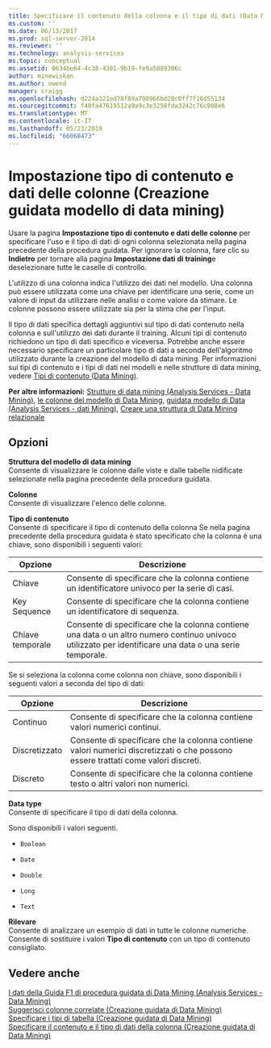```yaml
---
title: Specificare il contenuto della colonna e il tipo di dati (Data Mining Wizard) | Microsoft Docs
ms.custom: ''
ms.date: 06/13/2017
ms.prod: sql-server-2014
ms.reviewer: ''
ms.technology: analysis-services
ms.topic: conceptual
ms.assetid: 0634be64-4c38-4381-9b19-fe9a5889306c
author: minewiskan
ms.author: owend
manager: craigg
ms.openlocfilehash: d224a321ed78f89a798966bd28c0ff7f16d55134
ms.sourcegitcommit: f40fa47619512a9a9c3e3258fda3242c76c008e6
ms.translationtype: MT
ms.contentlocale: it-IT
ms.lasthandoff: 05/23/2019
ms.locfileid: "66068473"
---
```

# <a name="specify-column-content-and-data-type-data-mining-wizard"></a>Impostazione tipo di contenuto e dati delle colonne (Creazione guidata modello di data mining)
  Usare la pagina **Impostazione tipo di contenuto e dati delle colonne** per specificare l'uso e il tipo di dati di ogni colonna selezionata nella pagina precedente della procedura guidata. Per ignorare la colonna, fare clic su **Indietro** per tornare alla pagina **Impostazione dati di training**e deselezionare tutte le caselle di controllo.  
  
 L'utilizzo di una colonna indica l'utilizzo dei dati nel modello. Una colonna può essere utilizzata come una chiave per identificare una serie, come un valore di input da utilizzare nelle analisi o come valore da stimare. Le colonne possono essere utilizzate sia per la stima che per l'input.  
  
 Il tipo di dati specifica dettagli aggiuntivi sul tipo di dati contenuto nella colonna e sull'utilizzo dei dati durante il training. Alcuni tipi di contenuto richiedono un tipo di dati specifico e viceversa. Potrebbe anche essere necessario specificare un particolare tipo di dati a seconda dell'algoritmo utilizzato durante la creazione del modello di data mining. Per informazioni sui tipi di contenuto e i tipi di dati nei modelli e nelle strutture di data mining, vedere [Tipi di contenuto &#40;Data Mining&#41;](data-mining/content-types-data-mining.md).  
  
 **Per altre informazioni:** [Strutture di data mining &#40;Analysis Services - Data Mining&#41;](data-mining/mining-structures-analysis-services-data-mining.md), [le colonne del modello di Data Mining](data-mining/mining-model-columns.md), [guidata modello di Data &#40;Analysis Services - dati Mining&#41;](data-mining/data-mining-wizard-analysis-services-data-mining.md), [ Creare una struttura di Data Mining relazionale](data-mining/create-a-relational-mining-structure.md)  
  
## <a name="options"></a>Opzioni  
 **Struttura del modello di data mining**  
 Consente di visualizzare le colonne dalle viste e dalle tabelle nidificate selezionate nella pagina precedente della procedura guidata.  
  
 **Colonne**  
 Consente di visualizzare l'elenco delle colonne.  
  
 **Tipo di contenuto**  
 Consente di specificare il tipo di contenuto della colonna Se nella pagina precedente della procedura guidata è stato specificato che la colonna è una chiave, sono disponibili i seguenti valori:  
  
|Opzione|Descrizione|  
|------------|-----------------|  
|Chiave|Consente di specificare che la colonna contiene un identificatore univoco per la serie di casi.|  
|Key Sequence|Consente di specificare che la colonna contiene un identificatore di sequenza.|  
|Chiave temporale|Consente di specificare che la colonna contiene una data o un altro numero continuo univoco utilizzato per identificare una data o una serie temporale.|  
  
 Se si seleziona la colonna come colonna non chiave, sono disponibili i seguenti valori a seconda del tipo di dati:  
  
|Opzione|Descrizione|  
|------------|-----------------|  
|Continuo|Consente di specificare che la colonna contiene valori numerici continui.|  
|Discretizzato|Consente di specificare che la colonna contiene valori numerici discretizzati o che possono essere trattati come valori discreti.|  
|Discreto|Consente di specificare che la colonna contiene testo o altri valori non numerici.|  
  
 **Data type**  
 Consente di specificare il tipo di dati della colonna.  
  
 Sono disponibili i valori seguenti.  
  
-   `Boolean`  
  
-   `Date`  
  
-   `Double`  
  
-   `Long`  
  
-   `Text`  
  
 **Rilevare**  
 Consente di analizzare un esempio di dati in tutte le colonne numeriche. Consente di sostituire i valori **Tipo di contenuto** con un tipo di contenuto consigliato.  
  
## <a name="see-also"></a>Vedere anche  
 [I dati della Guida F1 di procedura guidata di Data Mining &#40;Analysis Services - Data Mining&#41;](data-mining-wizard-f1-help-analysis-services-data-mining.md)   
 [Suggerisci colonne correlate &#40;Creazione guidata di Data Mining&#41;](suggest-related-columns-data-mining-wizard.md)   
 [Specificare i tipi di tabella &#40;Creazione guidata di Data Mining&#41;](specify-table-types-data-mining-wizard.md)   
 [Specificare il contenuto e il tipo di dati della colonna &#40;Creazione guidata di Data Mining&#41;](specify-the-column-s-content-and-data-type-data-mining-wizard.md)  
  
  
